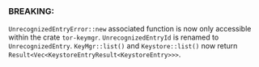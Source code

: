 ### BREAKING:

`UnrecognizedEntryError::new` associated function is now only accessible within the crate `tor-keymgr`.
`UnrecognizedEntryId` is renamed to `UnrecognizedEntry`.
`KeyMgr::list()` and `Keystore::list()` now return `Result<Vec<KeystoreEntryResult<KeystoreEntry>>>`.
